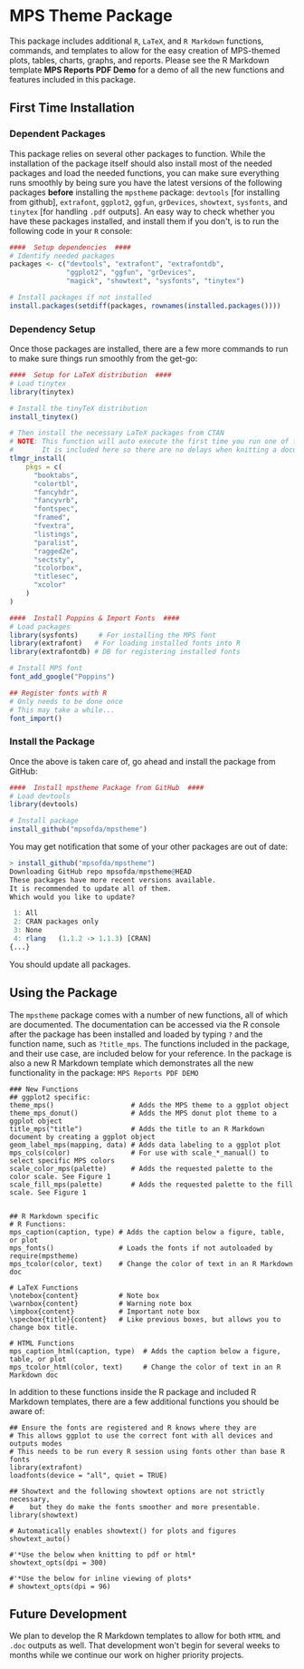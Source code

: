 # MPS Theme Package

This package includes additional `R`, `LaTeX`, and `R Markdown` functions, commands, and templates to allow for the easy creation of MPS-themed plots, tables, charts, graphs, and reports. Please see the R Markdown template **MPS Reports PDF Demo** for a demo of all the new functions and features included in this package. 

## First Time Installation
### Dependent Packages
This package relies on several other packages to function. While the installation of the package itself should also install most of the needed packages and load the needed functions, you can make sure everything runs smoothly by being sure you have the latest versions of the following packages **before** installing the `mpstheme` package: `devtools` [for installing from github], `extrafont`, `ggplot2`, `ggfun`, `grDevices`, `showtext`, `sysfonts`, and `tinytex` [for handling `.pdf` outputs]. An easy way to check whether you have these packages installed, and install them if you don't, is to run the following code in your `R` console:

```r
####  Setup dependencies  ####
# Identify needed packages
packages <- c("devtools", "extrafont", "extrafontdb",
              "ggplot2", "ggfun", "grDevices",
              "magick", "showtext", "sysfonts", "tinytex")

# Install packages if not installed
install.packages(setdiff(packages, rownames(installed.packages())))
```

### Dependency Setup

Once those packages are installed, there are a few more commands to run to make sure things run smoothly from the get-go:

```r
####  Setup for LaTeX distribution  ####
# Load tinytex
library(tinytex)

# Install the tinyTeX distribution
install_tinytex()

# Then install the necessary LaTeX packages from CTAN
# NOTE: This function will auto execute the first time you run one of the new R Markdown templates.
#       It is included here so there are no delays when knitting a document the first time.
tlmgr_install(
    pkgs = c(
      "booktabs",
      "colortbl",
      "fancyhdr",
      "fancyvrb",
      "fontspec",
      "framed",
      "fvextra",
      "listings",
      "paralist",
      "ragged2e",
      "sectsty",
      "tcolorbox",
      "titlesec",
      "xcolor"
    )
)

####  Install Poppins & Import Fonts  ####
# Load packages
library(sysfonts)     # For installing the MPS font
library(extrafont)   # For loading installed fonts into R
library(extrafontdb) # DB for registering installed fonts

# Install MPS font
font_add_google("Poppins")

## Register fonts with R
# Only needs to be done once
# This may take a while...
font_import()
```

### Install the Package

Once the above is taken care of, go ahead and install the package from GitHub:

```r
####  Install mpstheme Package from GitHub  ####
# Load devtools
library(devtools)

# Install package
install_github("mpsofda/mpstheme")
```

You may get notification that some of your other packages are out of date:
```r
> install_github("mpsofda/mpstheme")
Downloading GitHub repo mpsofda/mpstheme@HEAD
These packages have more recent versions available.
It is recommended to update all of them.
Which would you like to update?

 1: All                            
 2: CRAN packages only             
 3: None                           
 4: rlang   (1.1.2 -> 1.1.3) [CRAN]
{...}
```
You should update all packages.

## Using the Package

The `mpstheme` package comes with a number of new functions, all of which are documented. The documentation can be accessed via the R console after the package has been installed and loaded by typing `?` and the function name, such as `?title_mps`. The functions included in the package, and their use case, are included below for your reference. In the package is also a new R Markdown template which demonstrates all the new functionality in the package: `MPS Reports PDF DEMO`

```
### New Functions
## ggplot2 specific:
theme_mps()                   # Adds the MPS theme to a ggplot object
theme_mps_donut()             # Adds the MPS donut plot theme to a ggplot object
title_mps("title")            # Adds the title to an R Markdown document by creating a ggplot object
geom_label_mps(mapping, data) # Adds data labeling to a ggplot plot
mps_cols(color)               # For use with scale_*_manual() to select specific MPS colors
scale_color_mps(palette)      # Adds the requested palette to the color scale. See Figure 1
scale_fill_mps(palette)       # Adds the requested palette to the fill scale. See Figure 1


## R Markdown specific
# R Functions:
mps_caption(caption, type) # Adds the caption below a figure, table, or plot
mps_fonts()                # Loads the fonts if not autoloaded by require(mpstheme)
mps_tcolor(color, text)    # Change the color of text in an R Markdown doc

# LaTeX Functions
\notebox{content}          # Note box
\warnbox{content}          # Warning note box
\impbox{content}           # Important note box
\specbox{title}{content}   # Like previous boxes, but allows you to change box title.

# HTML Functions
mps_caption_html(caption, type)  # Adds the caption below a figure, table, or plot
mps_tcolor_html(color, text)     # Change the color of text in an R Markdown doc
```

In addition to these functions inside the R package and included R Markdown templates, there are a few additional functions you should be aware of:

```
## Ensure the fonts are registered and R knows where they are
# This allows ggplot to use the correct font with all devices and outputs modes
# This needs to be run every R session using fonts other than base R fonts
library(extrafont)
loadfonts(device = "all", quiet = TRUE)

## Showtext and the following showtext options are not strictly necessary,
#    but they do make the fonts smoother and more presentable.
library(showtext)

# Automatically enables showtext() for plots and figures
showtext_auto() 

#'*Use the below when knitting to pdf or html*
showtext_opts(dpi = 300)

#'*Use the below for inline viewing of plots*
# showtext_opts(dpi = 96)

```

## Future Development

We plan to develop the R Markdown templates to allow for both `HTML` and `.doc` outputs as well. That development won't begin for several weeks to months while we continue our work on higher priority projects. 
